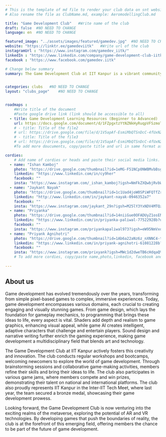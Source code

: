 ```yaml
---
# This is the template of md file to render your club data on snt website. The below example is of Aeromodelling Club, please modify the data according to your clunb.
# Also rename the file as ClubName.md, example: AeromodellingClub.md

title: "Game Development Club"   #Write name of the club
draft: false  #NO NEED TO CHANGE
language: en  #NO NEED TO CHANGE

featured_image: "../assets/images/featured/gamedev.jpg"  #NO NEED TO CHANGE
website: "https://linktr.ee/gamedeviitk"   #Write url of the club
instagramUrl : "https://www.instagram.com/gamedev_iitk/"
linkedIn : "https://www.linkedin.com/company/game-development-club-iitk/"
facebook : "https://www.facebook.com/gamedev.iitk"

# Change below summary
summary: The Game Development Club at IIT Kanpur is a vibrant community of game development enthusiasts. The club actively participates in national and international game jams, encouraging creativity and innovation. It organizes summer and winter projects, along with bootcamps tailored to introduce freshers to the world of game development. Additionally, the club represents IIT Kanpur in the prestigious Inter-IIT Tech Meet, showcasing its members' skills and passion for game development. Whether seasoned developers or beginners, members find a supportive environment to learn, create, and collaborate on exciting game development projects.


categories: clubs   #NO NEED TO CHANGE
layout: "clubs_page"    #NO NEED TO CHANGE


roadmaps :
    #Write title of the document
    #Paste google drive link (link should be accessible to all)
  - title: Game Development Learning Resources (Beginner to Advanced)
    url: https://docs.google.com/document/d/1FZpgxtzYtNZNkHyRuqpVFSzmoTatGF4begD-g5CvoB0/edit?usp=sharing
    # - title: Title of the file2
    # url: https://drive.google.com/file/d/1V5apAf-EsmiMbQTSnDcC-4fUxNZbrXw4/view?usp=sharing
    # - title: Title of the file3
    # url: https://drive.google.com/file/d/1V5apAf-EsmiMbQTSnDcC-4fUxNZbrXw4/view?usp=sharing
    #To add more doucuments, copy/paste title and url in same format as above.

cordies:
    # Add name of cordies or heads and paste their social media links.
  - name: "Ishan Kamboj"
    photo: "https://drive.google.com/thumbnail?id=1eMG-F51NCp0NWBMvbBsggv4PnKYv7JAC&sz=w1000"
    linkedin: "https://www.linkedin.com/in/cy9her"
    facebook: ""
    insta: "https://www.instagram.com/_ishan_kamboj?igsh=NmFkZXQwbjRvbWEz"
  - name: "Jaykant Nayak"
    photo: "https://drive.google.com/thumbnail?id=1c1Uad4joW0SPiWFQTfZrG0evvLQm86Dr&sz=w1000"
    linkedin: "http://www.linkedin.com/in/jaykant-nayak-0946352a7"
    facebook: ""
    insta: "https://www.instagram.com/jaykant_29n?igsh=M25lY3YxNDV4MTQz"
  - name: "Priyanka"
    photo: "https://drive.google.com/thumbnail?id=14niiGue0OFADUyZ1osENjoYvP6PJElHY&sz=w1000"
    linkedin: "https://www.linkedin.com/in/priyanka-paliwal-77522928b?utm_source=share&utm_campaign=share_via&utm_content=profile&utm_medium=android_app"
    facebook: ""
    insta: "https://www.instagram.com/priyankapaliwal973?igsh=eW95NmVxdTJzeGtr"
  - name: "Priyank Agnihotri"
    photo: "https://drive.google.com/thumbnail?id=1Ab6a22aNz6z_nXNNC4-tAf39b23eR3cC&sz=w1000"
    linkedin: "https://www.linkedin.com/in/priyank-agnihotri-61081228b?utm_source=share&utm_campaign=share_via&utm_content=profile&utm_medium=ios_app"
    facebook: ""
    insta: "https://www.instagram.com/prixyank?igsh=MWc1d2dweTB6cHdqaQ%3D%3D&utm_source=qr"
    # To add more cordies, copy/paste name,photo,linkedin, facebook and insta in same format as above.
    
---
```


<!-- Write about us section -->
## About us
Game development has evolved tremendously over the years, transforming from simple pixel-based games to complex, immersive experiences. Today, game development encompasses various domains, each crucial to creating engaging and visually stunning games. From game design, which lays the foundation for gameplay mechanics, to programming that brings these ideas to life, every aspect is vital. Shaders add depth and realism to game graphics, enhancing visual appeal, while game AI creates intelligent, adaptive characters that challenge and entertain players. Sound design and narrative writing further enrich the gaming experience, making game development a multidisciplinary field that blends art and technology.

The Game Development Club at IIT Kanpur actively fosters this creativity and innovation. The club conducts regular workshops and bootcamps, welcoming newcomers to explore the world of game development. Through brainstorming sessions and collaborative game-making activities, members refine their skills and bring their ideas to life. The club also participates in various game jams, where members compete and win prizes, demonstrating their talent on national and international platforms. The club also proudly represents IIT Kanpur in the Inter-IIT Tech Meet, where last year, the team secured a bronze medal, showcasing their game development prowess.

Looking forward, the Game Development Club is now venturing into the exciting realms of the metaverse, exploring the potential of AR and VR technologies. By developing games that push the boundaries of reality, the club is at the forefront of this emerging field, offering members the chance to be part of the future of game development.
